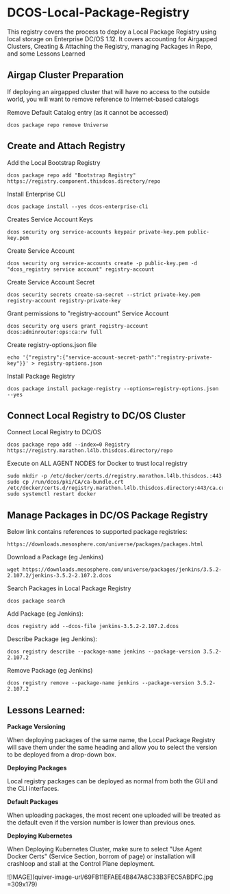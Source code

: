 # DCOS-Local-Package-Registry
This registry covers the process to deploy a Local Package Registry using local storage on Enterprise DC/OS 1.12.  It covers accounting for Airgapped Clusters, Creating & Attaching the Registry, managing Packages in Repo, and some Lessons Learned

## Airgap Cluster Preparation
If deploying an airgapped cluster that will have no access to the outside world, you will want to remove reference to Internet-based catalogs

Remove Default Catalog entry (as it cannot be accessed)

`dcos package repo remove Universe`

## Create and Attach Registry

Add the Local Bootstrap Registry

`dcos package repo add "Bootstrap Registry" https://registry.component.thisdcos.directory/repo`

Install Enterprise CLI

`dcos package install --yes dcos-enterprise-cli`

Creates Service Account Keys

`dcos security org service-accounts keypair private-key.pem public-key.pem`

Create Service Account

`dcos security org service-accounts create -p public-key.pem -d "dcos_registry service account" registry-account`

Create Service Account Secret

`dcos security secrets create-sa-secret --strict private-key.pem registry-account registry-private-key`

Grant permissions to "registry-account" Service Account

`dcos security org users grant registry-account dcos:adminrouter:ops:ca:rw full`

Create registry-options.json file

`echo '{"registry":{"service-account-secret-path":"registry-private-key"}}' > registry-options.json`

Install Package Registry 

`dcos package install package-registry --options=registry-options.json --yes`

## Connect Local Registry to DC/OS Cluster

Connect Local Registry to DC/OS 

`dcos package repo add --index=0 Registry https://registry.marathon.l4lb.thisdcos.directory/repo`

Execute on ALL AGENT NODES for Docker to trust local registry
```
sudo mkdir -p /etc/docker/certs.d/registry.marathon.l4lb.thisdcos.:443
sudo cp /run/dcos/pki/CA/ca-bundle.crt /etc/docker/certs.d/registry.marathon.l4lb.thisdcos.directory:443/ca.crt
sudo systemctl restart docker
```

## Manage Packages in DC/OS Package Registry

Below link contains references to supported package registries:

`https://downloads.mesosphere.com/universe/packages/packages.html`

Download a Package (eg Jenkins)

`wget https://downloads.mesosphere.com/universe/packages/jenkins/3.5.2-2.107.2/jenkins-3.5.2-2.107.2.dcos`

Search Packages in Local Package Registry

`dcos package search`

Add Package (eg Jenkins):

`dcos registry add --dcos-file jenkins-3.5.2-2.107.2.dcos`

Describe Package (eg Jenkins):

`dcos registry describe --package-name jenkins --package-version 3.5.2-2.107.2`

Remove Package (eg Jenkins)

`dcos registry remove --package-name jenkins --package-version 3.5.2-2.107.2`

## Lessons Learned:

**Package Versioning**

When deploying packages of the same name, the Local Package Registry will save them under the same heading and allow you to select the version to be deployed from a drop-down box.


**Deploying Packages**

Local registry packages can be deployed as normal from both the GUI and the CLI interfaces.


**Default Packages**

When uploading packages, the most recent one uploaded will be treated as the default even if the version number is lower than previous ones.


**Deploying Kubernetes**

When Deploying Kubernetes Cluster, make sure to select "Use Agent Docker Certs" (Service Section, borrom of page) or installation will crashloop and stall at the Control Plane deployment.

![IMAGE](quiver-image-url/69FB11EFAEE4B847A8C33B3FEC5ABDFC.jpg =309x179)

  
